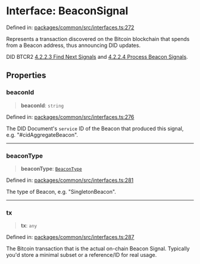 # Interface: BeaconSignal

Defined in: [packages/common/src/interfaces.ts:272](https://github.com/dcdpr/did-btcr2-js/blob/4a717493e735221d072999f212891939f4de3f23/packages/common/src/interfaces.ts#L272)

Represents a transaction discovered on the Bitcoin blockchain that
spends from a Beacon address, thus announcing DID updates.

DID BTCR2
[4.2.2.3 Find Next Signals](https://dcdpr.github.io/did-btcr2/#find-next-signals)
and
[4.2.2.4 Process Beacon Signals](https://dcdpr.github.io/did-btcr2/#process-beacon-signals).

## Properties

### beaconId

> **beaconId**: `string`

Defined in: [packages/common/src/interfaces.ts:276](https://github.com/dcdpr/did-btcr2-js/blob/4a717493e735221d072999f212891939f4de3f23/packages/common/src/interfaces.ts#L276)

The DID Document's `service` ID of the Beacon that produced this signal, e.g. "#cidAggregateBeacon".

***

### beaconType

> **beaconType**: [`BeaconType`](../type-aliases/BeaconType.md)

Defined in: [packages/common/src/interfaces.ts:281](https://github.com/dcdpr/did-btcr2-js/blob/4a717493e735221d072999f212891939f4de3f23/packages/common/src/interfaces.ts#L281)

The type of Beacon, e.g. "SingletonBeacon".

***

### tx

> **tx**: `any`

Defined in: [packages/common/src/interfaces.ts:287](https://github.com/dcdpr/did-btcr2-js/blob/4a717493e735221d072999f212891939f4de3f23/packages/common/src/interfaces.ts#L287)

The Bitcoin transaction that is the actual on-chain Beacon Signal.
Typically you'd store a minimal subset or a reference/ID for real usage.
